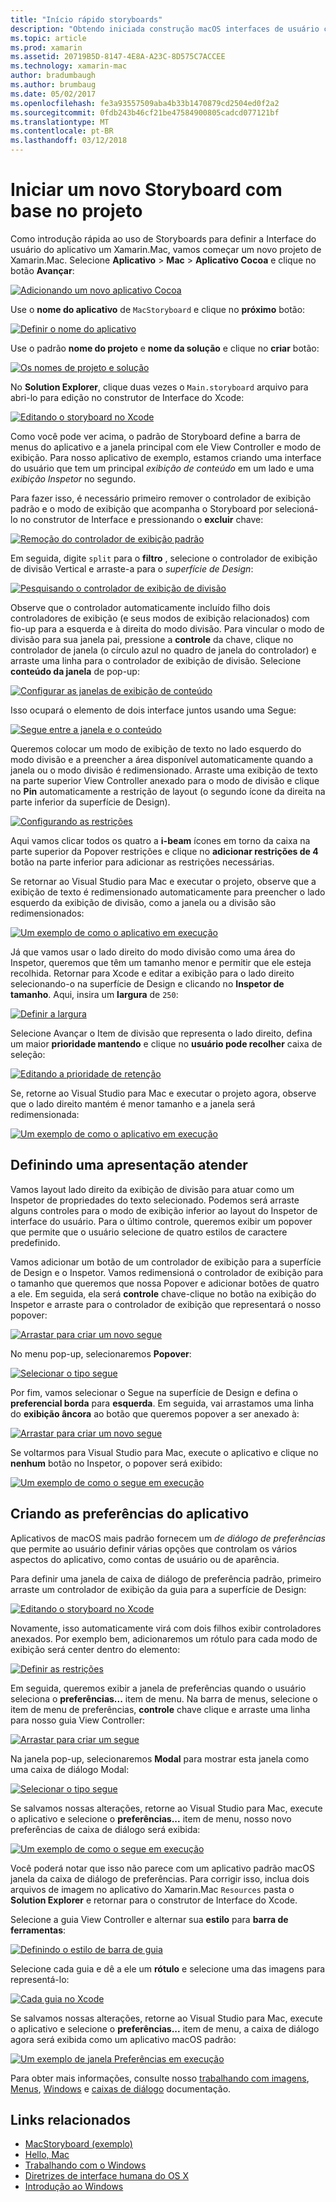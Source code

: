 ```yaml
---
title: "Início rápido storyboards"
description: "Obtendo iniciada construção macOS interfaces de usuário com storyboards."
ms.topic: article
ms.prod: xamarin
ms.assetid: 20719B5D-8147-4E8A-A23C-8D575C7ACCEE
ms.technology: xamarin-mac
author: bradumbaugh
ms.author: brumbaug
ms.date: 05/02/2017
ms.openlocfilehash: fe3a93557509aba4b33b1470879cd2504ed0f2a2
ms.sourcegitcommit: 0fdb243b46cf21be47584900805cadcd077121bf
ms.translationtype: MT
ms.contentlocale: pt-BR
ms.lasthandoff: 03/12/2018
---
```

# <a name="starting-a-new-storyboard-based-project"></a>Iniciar um novo Storyboard com base no projeto

Como introdução rápida ao uso de Storyboards para definir a Interface do usuário do aplicativo um Xamarin.Mac, vamos começar um novo projeto de Xamarin.Mac. Selecione **Aplicativo** > **Mac** > **Aplicativo Cocoa** e clique no botão **Avançar**:

[![](quickstart-images/qs01.png "Adicionando um novo aplicativo Cocoa")](quickstart-images/qs01.png#lightbox)

Use o **nome do aplicativo** de `MacStoryboard` e clique no **próximo** botão:

[![](quickstart-images/qs02.png "Definir o nome do aplicativo")](quickstart-images/qs02.png#lightbox)

Use o padrão **nome do projeto** e **nome da solução** e clique no **criar** botão:

[![](quickstart-images/qs03.png "Os nomes de projeto e solução")](quickstart-images/qs03.png#lightbox)

No **Solution Explorer**, clique duas vezes o `Main.storyboard` arquivo para abri-lo para edição no construtor de Interface do Xcode:

[![](quickstart-images/qs04.png "Editando o storyboard no Xcode")](quickstart-images/qs04.png#lightbox)

Como você pode ver acima, o padrão de Storyboard define a barra de menus do aplicativo e a janela principal com ele View Controller e modo de exibição. Para nosso aplicativo de exemplo, estamos criando uma interface do usuário que tem um principal _exibição de conteúdo_ em um lado e uma _exibição Inspetor_ no segundo.

Para fazer isso, é necessário primeiro remover o controlador de exibição padrão e o modo de exibição que acompanha o Storyboard por selecioná-lo no construtor de Interface e pressionando o **excluir** chave:

[![](quickstart-images/qs05.png "Remoção do controlador de exibição padrão")](quickstart-images/qs05.png#lightbox)

Em seguida, digite `split` para o **filtro** , selecione o controlador de exibição de divisão Vertical e arraste-a para o _superfície de Design_:

[![](quickstart-images/qs06.png "Pesquisando o controlador de exibição de divisão")](quickstart-images/qs06.png#lightbox)

Observe que o controlador automaticamente incluído filho dois controladores de exibição (e seus modos de exibição relacionados) com fio-up para a esquerda e à direita do modo divisão. Para vincular o modo de divisão para sua janela pai, pressione a **controle** da chave, clique no controlador de janela (o círculo azul no quadro de janela do controlador) e arraste uma linha para o controlador de exibição de divisão. Selecione **conteúdo da janela** de pop-up:

[![](quickstart-images/qs07.png "Configurar as janelas de exibição de conteúdo")](quickstart-images/qs07.png#lightbox)

Isso ocupará o elemento de dois interface juntos usando uma Segue:

[![](quickstart-images/qs08.png "Segue entre a janela e o conteúdo")](quickstart-images/qs08.png#lightbox)

Queremos colocar um modo de exibição de texto no lado esquerdo do modo divisão e a preencher a área disponível automaticamente quando a janela ou o modo divisão é redimensionado. Arraste uma exibição de texto na parte superior View Controller anexado para o modo de divisão e clique no **Pin** automaticamente a restrição de layout (o segundo ícone da direita na parte inferior da superfície de Design).

[![](quickstart-images/qs09.png "Configurando as restrições")](quickstart-images/qs09.png#lightbox)

Aqui vamos clicar todos os quatro a **i-beam** ícones em torno da caixa na parte superior da Popover restrições e clique no **adicionar restrições de 4** botão na parte inferior para adicionar as restrições necessárias.

Se retornar ao Visual Studio para Mac e executar o projeto, observe que a exibição de texto é redimensionado automaticamente para preencher o lado esquerdo da exibição de divisão, como a janela ou a divisão são redimensionados:

[![](quickstart-images/qs10.png "Um exemplo de como o aplicativo em execução")](quickstart-images/qs10.png#lightbox)

Já que vamos usar o lado direito do modo divisão como uma área do Inspetor, queremos que têm um tamanho menor e permitir que ele esteja recolhida. Retornar para Xcode e editar a exibição para o lado direito selecionando-o na superfície de Design e clicando no **Inspetor de tamanho**. Aqui, insira um **largura** de `250`:

[![](quickstart-images/qs11.png "Definir a largura")](quickstart-images/qs11.png#lightbox)

Selecione Avançar o Item de divisão que representa o lado direito, defina um maior **prioridade mantendo** e clique no **usuário pode recolher** caixa de seleção:

[![](quickstart-images/qs12.png "Editando a prioridade de retenção")](quickstart-images/qs12.png#lightbox)

Se, retorne ao Visual Studio para Mac e executar o projeto agora, observe que o lado direito mantém é menor tamanho e a janela será redimensionada:

[![](quickstart-images/qs13.png "Um exemplo de como o aplicativo em execução")](quickstart-images/qs13.png#lightbox)

<a name="Defining-a-Presentation-Segue" />

## <a name="defining-a-presentation-segue"></a>Definindo uma apresentação atender

Vamos layout lado direito da exibição de divisão para atuar como um Inspetor de propriedades do texto selecionado. Podemos será arraste alguns controles para o modo de exibição inferior ao layout do Inspetor de interface do usuário. Para o último controle, queremos exibir um popover que permite que o usuário selecione de quatro estilos de caractere predefinido.

Vamos adicionar um botão de um controlador de exibição para a superfície de Design e o Inspetor. Vamos redimensioná o controlador de exibição para o tamanho que queremos que nossa Popover e adicionar botões de quatro a ele. Em seguida, ela será **controle** chave-clique no botão na exibição do Inspetor e arraste para o controlador de exibição que representará o nosso popover:

[![](quickstart-images/qs14.png "Arrastar para criar um novo segue")](quickstart-images/qs14.png#lightbox)

No menu pop-up, selecionaremos **Popover**: 

[![](quickstart-images/qs15.png "Selecionar o tipo segue")](quickstart-images/qs15.png#lightbox)

Por fim, vamos selecionar o Segue na superfície de Design e defina o **preferencial borda** para **esquerda**. Em seguida, vai arrastamos uma linha do **exibição âncora** ao botão que queremos popover a ser anexado à:

[![](quickstart-images/qs16.png "Arrastar para criar um novo segue")](quickstart-images/qs16.png#lightbox)

Se voltarmos para Visual Studio para Mac, execute o aplicativo e clique no **nenhum** botão no Inspetor, o popover será exibido:

[![](quickstart-images/qs17.png "Um exemplo de como o segue em execução")](quickstart-images/qs17.png#lightbox)

<a name="Creating-App-Preferences" />

## <a name="creating-app-preferences"></a>Criando as preferências do aplicativo

Aplicativos de macOS mais padrão fornecem um _de diálogo de preferências_ que permite ao usuário definir várias opções que controlam os vários aspectos do aplicativo, como contas de usuário ou de aparência.

Para definir uma janela de caixa de diálogo de preferência padrão, primeiro arraste um controlador de exibição da guia para a superfície de Design:

[![](quickstart-images/qs18.png "Editando o storyboard no Xcode")](quickstart-images/qs18.png#lightbox)

Novamente, isso automaticamente virá com dois filhos exibir controladores anexados. Por exemplo bem, adicionaremos um rótulo para cada modo de exibição será center dentro do elemento:

[![](quickstart-images/qs19.png "Definir as restrições")](quickstart-images/qs19.png#lightbox)

Em seguida, queremos exibir a janela de preferências quando o usuário seleciona o **preferências...**  item de menu. Na barra de menus, selecione o item de menu de preferências, **controle** chave clique e arraste uma linha para nosso guia View Controller:

[![](quickstart-images/qs20.png "Arrastar para criar um segue")](quickstart-images/qs20.png#lightbox)

Na janela pop-up, selecionaremos **Modal** para mostrar esta janela como uma caixa de diálogo Modal:

[![](quickstart-images/qs21.png "Selecionar o tipo segue")](quickstart-images/qs21.png#lightbox)

Se salvamos nossas alterações, retorne ao Visual Studio para Mac, execute o aplicativo e selecione o **preferências...**  item de menu, nosso novo preferências de caixa de diálogo será exibida:

[![](quickstart-images/qs22.png "Um exemplo de como o segue em execução")](quickstart-images/qs22.png#lightbox)

Você poderá notar que isso não parece com um aplicativo padrão macOS janela da caixa de diálogo de preferências. Para corrigir isso, inclua dois arquivos de imagem no aplicativo do Xamarin.Mac `Resources` pasta o **Solution Explorer** e retornar para o construtor de Interface do Xcode.

Selecione a guia View Controller e alternar sua **estilo** para **barra de ferramentas**: 

[![](quickstart-images/qs23.png "Definindo o estilo de barra de guia")](quickstart-images/qs23.png#lightbox)

Selecione cada guia e dê a ele um **rótulo** e selecione uma das imagens para representá-lo:

[![](quickstart-images/qs24.png "Cada guia no Xcode")](quickstart-images/qs24.png#lightbox)

Se salvamos nossas alterações, retorne ao Visual Studio para Mac, execute o aplicativo e selecione o **preferências...**  item de menu, a caixa de diálogo agora será exibida como um aplicativo macOS padrão:

[![](quickstart-images/qs25.png "Um exemplo de janela Preferências em execução")](quickstart-images/qs25.png#lightbox)

Para obter mais informações, consulte nosso [trabalhando com imagens](~/mac/app-fundamentals/image.md), [Menus](~/mac/user-interface/menu.md), [Windows](~/mac/user-interface/window.md) e [caixas de diálogo](~/mac/user-interface/dialog.md) documentação.

## <a name="related-links"></a>Links relacionados

- [MacStoryboard (exemplo)](https://developer.xamarin.com/samples/mac/MacStoryboard/)
- [Hello, Mac](~/mac/get-started/hello-mac.md)
- [Trabalhando com o Windows](~/mac/user-interface/window.md)
- [Diretrizes de interface humana do OS X](https://developer.apple.com/library/mac/documentation/UserExperience/Conceptual/OSXHIGuidelines/)
- [Introdução ao Windows](https://developer.apple.com/library/mac/documentation/Cocoa/Conceptual/WinPanel/Introduction.html#//apple_ref/doc/uid/10000031-SW1)
